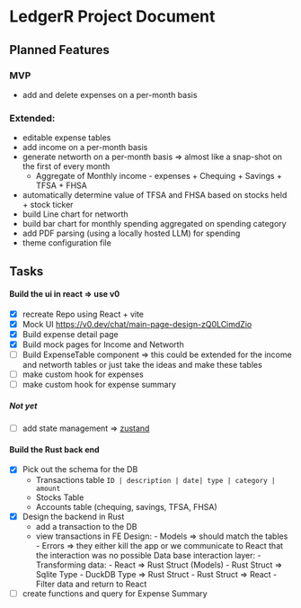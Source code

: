 # LedgerR Project Document

## Planned Features

### MVP

- add and delete expenses on a per-month basis

### Extended:

- editable expense tables
- add income on a per-month basis
- generate networth on a per-month basis => almost like a snap-shot on the first of every month
  - Aggregate of Monthly income - expenses + Chequing + Savings + TFSA + FHSA
- automatically determine value of TFSA and FHSA based on stocks held + stock ticker
- build Line chart for networth
- build bar chart for monthly spending aggregated on spending category
- add PDF parsing (using a locally hosted LLM) for spending
- theme configuration file

## Tasks

#### Build the ui in react => use v0

- [x] recreate Repo using React + vite
- [x] Mock UI https://v0.dev/chat/main-page-design-zQ0LCimdZio
- [x] Build expense detail page
- [x] Build mock pages for Income and Networth
- [ ] Build ExpenseTable component => this could be extended for the income and networth tables or just take the ideas and make these tables
- [ ] make custom hook for expenses
- [ ] make custom hook for expense summary

##### Not yet

- [ ] add state management => [zustand](https://github.com/pmndrs/zustand)

#### Build the Rust back end

- [x] Pick out the schema for the DB
  - Transactions table
    `ID | description | date| type | category | amount`
  - Stocks Table
  - Accounts table (chequing, savings, TFSA, FHSA)
- [x] Design the backend in Rust
  - add a transaction to the DB
  - view transactions in FE
    Design: - Models => should match the tables - Errors => they either kill the app or we communicate to React that the interaction was no possible
    Data base interaction layer: - Transforming data: - React => Rust Struct (Models) - Rust Struct => Sqlite Type - DuckDB Type => Rust Struct - Rust Struct => React - Filter data and return to React
- [ ] create functions and query for Expense Summary
